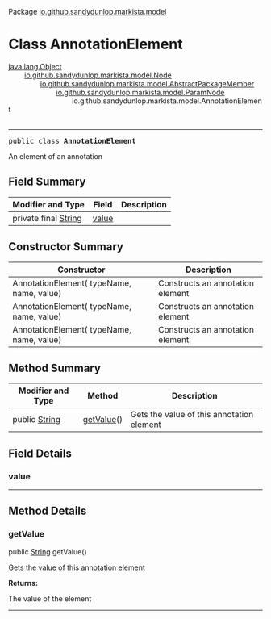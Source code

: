 Package [io.github.sandydunlop.markista.model](index.md)

# Class AnnotationElement
[java.lang.Object](https://docs.oracle.com/en/java/javase/24/docs/api/java.base/java/lang/Object.html)<br/>
        [io.github.sandydunlop.markista.model.Node](Node.md)<br/>
                [io.github.sandydunlop.markista.model.AbstractPackageMember](AbstractPackageMember.md)<br/>
                        [io.github.sandydunlop.markista.model.ParamNode](ParamNode.md)<br/>
                                io.github.sandydunlop.markista.model.AnnotationElement<br/>
<br/>

----

<span style="font-family: monospace;">public class __AnnotationElement__</span>

An element of an annotation


## Field Summary

| Modifier and Type                                                                                          | Field           | Description |
|------------------------------------------------------------------------------------------------------------|-----------------|-------------|
| private final [String](https://docs.oracle.com/en/java/javase/24/docs/api/java.base/java/lang/String.html) | [value](#value) |             |

## Constructor Summary

| Constructor                                 | Description                      |
|---------------------------------------------|----------------------------------|
| AnnotationElement( typeName,  name,  value) | Constructs an annotation element |
| AnnotationElement( typeName,  name,  value) | Constructs an annotation element |
| AnnotationElement( typeName,  name,  value) | Constructs an annotation element |

## Method Summary

| Modifier and Type                                                                                   | Method                  | Description                               |
|-----------------------------------------------------------------------------------------------------|-------------------------|-------------------------------------------|
| public [String](https://docs.oracle.com/en/java/javase/24/docs/api/java.base/java/lang/String.html) | [getValue](#getvalue)() | Gets the value of this annotation element |

## Field Details

### value




---


## Method Details

### getValue

public [String](https://docs.oracle.com/en/java/javase/24/docs/api/java.base/java/lang/String.html) getValue()

Gets the value of this annotation element

**Returns:**

The value of the element


---

